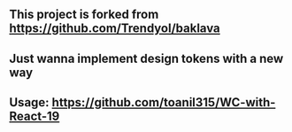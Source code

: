 ## This project is forked from https://github.com/Trendyol/baklava

## Just wanna implement design tokens with a new way

## Usage: https://github.com/toanil315/WC-with-React-19 

